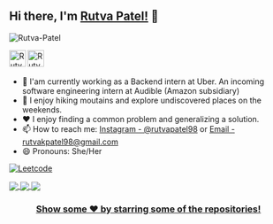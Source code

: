 
## Hi there, I'm [Rutva Patel!](https://www.linkedin.com/in/rutvapatel98/) 👋

<p align="left"> <img src="https://komarev.com/ghpvc/?username=Ujjval-Patel &label=Views&color=brightgreen&style=plastic" alt="Rutva-Patel" /> </p>

<a href="https://www.linkedin.com/in/rutvapatel98/">
  <img align="left" alt="Rutva's Linkedin" width="30px" src="https://cdn-icons-png.flaticon.com/512/174/174857.png" />
</a>
<a href="https://github.com/rutvapatel98">
  <img align="left" alt="Rutva's Github" width="30px" src="https://cdn.jsdelivr.net/npm/simple-icons@v3/icons/github.svg" />
</a>

<br/>
<br/>



- :briefcase: I'am currently working as a Backend intern at Uber. An incoming software engineering intern at Audible (Amazon subsidiary)
- 🌱 I enjoy hiking moutains and explore undiscovered places on the weekends. 
- ❤️ I enjoy finding a common problem and generalizing a solution. 
- 📫 How to reach me: [Instagram - @rutvapatel98](https://www.instagram.com/rutvapatel98/) or [Email - rutvakpatel98@gmail.com](mailto:rutvakpatel98@gmail.com)
- 😄 Pronouns: She/Her

[![Leetcode](https://img.shields.io/badge/Leetcode-1417-orange)](https://leetcode.com/rpat98/)&nbsp;&nbsp;&nbsp;&nbsp;


<!-- <a href="https://github.com/rutvapatel98">
  <img align="center" src="https://github-readme-stats.vercel.app/api/top-langs/?username=rutvapatel98&theme=light&hide_langs_below=1" />
</a>
 -->

<a href="https://github.com/rutvapatel98/Auto-scaling-real-time-face-recognition">
  <img align="center" src="https://github-readme-stats.vercel.app/api/pin/?username=rutvapatel98&repo=Auto-scaling-real-time-face-recognition&theme=light" />

<a href="https://github.com/rutvapatel98/Extending-Minibase-to-support-RDBMS-functionalities">
  <img align="center" src="https://github-readme-stats.vercel.app/api/pin/?username=rutvapatel98&repo=Extending-Minibase-to-support-RDBMS-functionalities&theme=light" />
  
<a href="https://github.com/rutvapatel98/Visualization-of-Autonomous-Car-Differential-Evolutionary-Algorithm">
<img align="center" src="https://github-readme-stats.vercel.app/api/pin/?username=rutvapatel98&repo=Visualization-of-Autonomous-Car-Differential-Evolutionary-Algorithm&theme=light" />
  
<div align="center">

### Show some ❤️ by starring some of the repositories!

</div>

